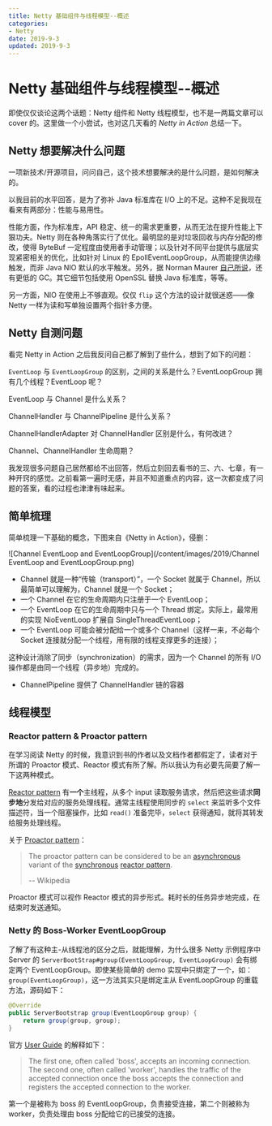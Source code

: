 ```yaml
---
title: Netty 基础组件与线程模型--概述
categories:
- Netty
date: 2019-9-3
updated: 2019-9-3
---
```


# Netty 基础组件与线程模型--概述

即使仅仅谈论这两个话题：Netty 组件和 Netty 线程模型，也不是一两篇文章可以 cover 的。这里做一个小尝试，也对这几天看的 *Netty in Action* 总结一下。

## Netty 想要解决什么问题

一项新技术/开源项目，问问自己，这个技术想要解决的是什么问题，是如何解决的。

以我目前的水平回答，是为了弥补 Java 标准库在 I/O 上的不足。这种不足我现在看来有两部分：性能与易用性。

性能方面，作为标准库，API 稳定、统一的需求更重要，从而无法在提升性能上下狠功夫。Netty 则在各种角落实行了优化。最明显的是对垃圾回收与内存分配的修改，使得 ByteBuf 一定程度由使用者手动管理；以及针对不同平台提供与底层实现紧密相关的优化，比如针对 Linux 的 EpollEventLoopGroup，从而能提供边缘触发，而非 Java NIO 默认的水平触发。另外，据 Norman Maurer [自己所说](https://stackoverflow.com/a/36058105/8144090)，还有更低的 GC。其它细节包括使用 OpenSSL 替换 Java 标准库，等等。

另一方面，NIO 在使用上不够直观。仅仅 `flip` 这个方法的设计就很迷惑——像 Netty 一样为读和写单独设置两个指针多方便。

## Netty 自测问题

看完 Netty in Action 之后我反问自己都了解到了些什么，想到了如下的问题：

`EventLoop`  与 `EventLoopGroup` 的区别，之间的关系是什么？EventLoopGroup 拥有几个线程？EventLoop 呢？

EventLoop 与 Channel 是什么关系？

ChannelHandler 与 ChannelPipeline 是什么关系？

ChannelHandlerAdapter 对 ChannelHandler 区别是什么，有何改进？

Channel、ChannelHandler 生命周期？

我发现很多问题自己居然都给不出回答，然后立刻回去看书的三、六、七章，有一种开窍的感觉。之前看第一遍时无感，并且不知道重点的内容，这一次都变成了问题的答案，看的过程也津津有味起来。

## 简单梳理

简单梳理一下基础的概念，下图来自《Netty in Action》，侵删：

![Channel EventLoop and EventLoopGroup](/content/images/2019/Channel EventLoop and EventLoopGroup.png)



- Channel 就是一种“传输（transport）”，一个 Socket 就属于 Channel，所以最简单可以理解为，Channel 就是一个 Socket；
- 一个 Channel 在它的生命周期内只注册于一个 EventLoop；
- 一个 EventLoop 在它的生命周期中只与一个 Thread 绑定。实际上，最常用的实现 NioEventLoop 扩展自 SingleThreadEventLoop；
- 一个 EventLoop 可能会被分配给一个或多个 Channel（这样一来，不必每个 Socket 连接就分配一个线程，用有限的线程支撑更多的连接）；

这种设计消除了同步（synchronization）的需求，因为一个 Channel 的所有 I/O 操作都是由同一个线程（异步地）完成的。

- ChannelPipeline 提供了 ChannelHandler 链的容器

## 线程模型

### Reactor pattern & Proactor pattern

在学习阅读 Netty 的时候，我意识到书的作者以及文档作者都假定了，读者对于所谓的 Proactor 模式、Reactor 模式有所了解。所以我认为有必要先简要了解一下这两种模式。

[Reactor pattern](https://en.wikipedia.org/wiki/Reactor_pattern) 有**一个**主线程，从多个 input 读取服务请求，然后把这些请求**同步地**分发给对应的服务处理线程。通常主线程使用同步的 `select` 来监听多个文件描述符，当一个阻塞操作，比如 `read()` 准备完毕，`select` 获得通知，就将其转发给服务处理线程。

关于 [Proactor pattern](<https://en.wikipedia.org/wiki/Proactor_pattern>)：

> The proactor pattern can be considered to be an [asynchronous](https://en.wiktionary.org/wiki/asynchronous) variant of the [synchronous](https://en.wikipedia.org/wiki/Synchronization_(computer_science)) [reactor pattern](https://en.wikipedia.org/wiki/Reactor_pattern).
>
> -- Wikipedia

Proactor 模式可以视作 Reactor 模式的异步形式。耗时长的任务异步地完成，在结束时发送通知。

### Netty 的 Boss-Worker EventLoopGroup

了解了有这种主-从线程池的区分之后，就能理解，为什么很多 Netty 示例程序中 Server 的 `ServerBootStrap#group(EventLoopGroup, EventLoopGroup)` 会有绑定两个 EventLoopGroup。即使某些简单的 demo 实现中只绑定了一个，如： `group(EventLoopGroup)`，这一方法其实只是绑定主从 EventLoopGroup 的重载方法，源码如下：

```java
@Override
public ServerBootstrap group(EventLoopGroup group) {
	return group(group, group);
}
```

官方 [User Guide](<https://netty.io/wiki/user-guide-for-4.x.html>) 的解释如下：

> The first one, often called 'boss', accepts an incoming connection. The second one, often called 'worker', handles the traffic of the accepted connection once the boss accepts the connection and registers the accepted connection to the worker. 

第一个是被称为 boss 的 EventLoopGroup，负责接受连接，第二个则被称为 worker，负责处理由 boss 分配给它的已接受的连接。